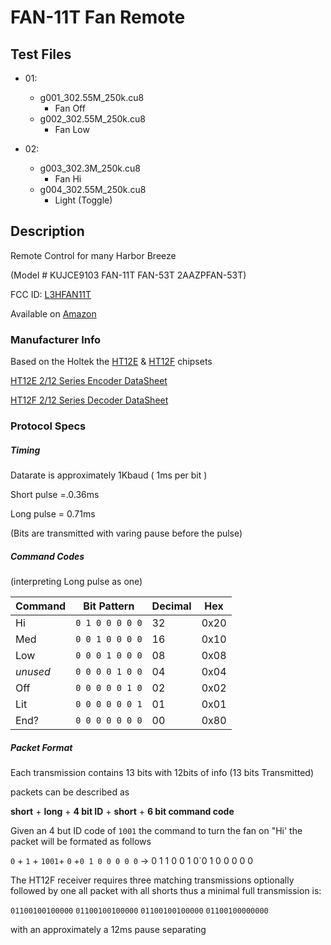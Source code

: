 # FAN-11T Fan Remote

## Test Files

* 01:
   * g001_302.55M_250k.cu8
     * Fan Off
   * g002_302.55M_250k.cu8
     * Fan Low

* 02:
    * g003_302.3M_250k.cu8
      * Fan Hi
    * g004_302.55M_250k.cu8
      * Light (Toggle)
      

## Description 

Remote Control for many Harbor Breeze

(Model # KUJCE9103 FAN-11T FAN-53T 2AAZPFAN-53T)

FCC ID:  [L3HFAN11T](https://fccid.io/L3HFAN11T)

Available  on [Amazon](https://www.amazon.com/s?k=Fan-11T)


###  Manufacturer Info 

Based on the Holtek the [HT12E](https://www.holtek.com/productdetail/-/vg/2_12e) & [HT12F](https://www.holtek.com/productdetail/-/vg/2_12d) chipsets

[HT12E 2/12 Series Encoder DataSheet ](https://www.holtek.com/documents/10179/116711/2_12ev120.pdf)

[HT12F 2/12 Series Decoder DataSheet ](https://www.holtek.com/documents/10179/116711/2_12dv120.pdf)

### Protocol Specs



##### Timing


Datarate is approximately 1Kbaud ( 1ms per bit )

Short pulse =.0.36ms  

Long pulse = 0.71ms

(Bits are transmitted with varing pause before the pulse)



##### Command Codes

(interpreting Long pulse as one)


Command  | Bit Pattern | Decimal | Hex
---------|-------------|---------|----
Hi   |  `0 1 0 0 0 0 0` | 32 | 0x20
Med  |  `0 0 1 0 0 0 0` | 16 | 0x10
Low  |  `0 0 0 1 0 0 0` | 08 | 0x08
*unused* | `0 0 0 0 1 0 0` | 04 | 0x04
Off  |  `0 0 0 0 0 1 0` | 02 | 0x02
Lit  |  `0 0 0 0 0 0 1` | 01 | 0x01
End? |  `0 0 0 0 0 0 0` | 00 | 0x80

##### Packet Format
Each transmission contains 13 bits  with 12bits of info (13 bits Transmitted)

packets can be described  as

**short** + **long** + **4 bit ID** + **short** + **6 bit command code**

Given an 4 but ID code of `1001` the command to turn the fan on "Hi' the packet will be formated as follows

   `0` + `1` + `1001`+ `0` +`0 1 0 0 0 0 0`  -> 0 1 1 0 0 1 0`0 1 0 0 0 0 0
   

The HT12F receiver requires three matching transmissions optionally followed by one all packet with all shorts thus a minimal full transmission is:

`01100100100000` `01100100100000` `01100100100000` `01100100000000`

with an approximately a 12ms pause separating 



